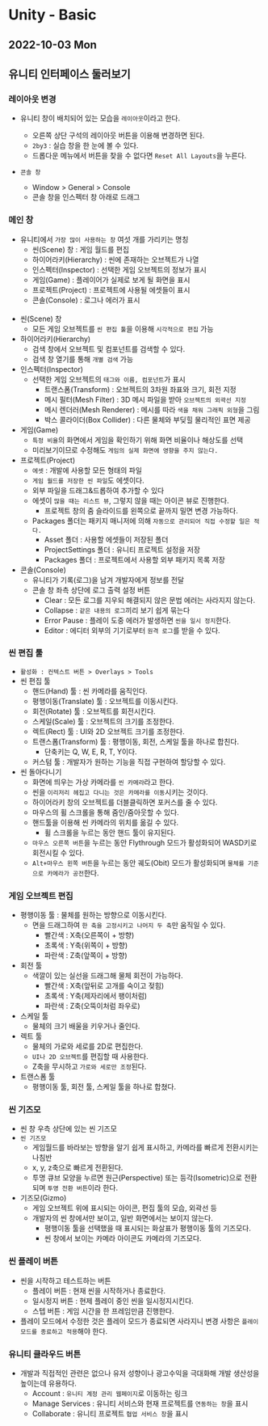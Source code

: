 # Unity - Basic
## 2022-10-03 Mon

## 유니티 인터페이스 둘러보기

### 레이아웃 변경

* 유니티 창이 배치되어 있는 모습을 `레이아웃`이라고 한다.
  - 오른쪽 상단 구석의 레이아웃 버튼을 이용해 변경하면 된다.
  - `2by3` : 실습 창을 한 눈에 볼 수 있다.
  - 드롭다운 메뉴에서 버튼을 찾을 수 없다면 `Reset All Layouts`을 누른다.

* `콘솔 창`
  - Window > General > Console
  - 콘솔 창을 인스펙터 창 아래로 드래그

### 메인 창

* 유니티에서 `가장 많이 사용하는 창` 여섯 개를 가리키는 명칭
  - 씬(Scene) 창 : 게임 월드를 편집
  - 하이어라키(Hierarchy) : 씬에 존재하는 오브젝트가 나열
  - 인스펙터(Inspector) : 선택한 게임 오브젝트의 정보가 표시
  - 게임(Game) : 플레이어가 실제로 보게 될 화면을 표시
  - 프로젝트(Project) : 프로젝트에 사용될 에셋들이 표시
  - 콘솔(Console) : 로그나 에러가 표시
<br><br>
* 씬(Scene) 창
  - 모든 게임 오브젝트를 `씬 편집 툴`을 이용해 `시각적으로 편집` 가능
* 하이어라키(Hierarchy)
  - 검색 창에서 오브젝트 및 컴포넌트를 검색할 수 있다.
  - 검색 창 열기를 통해 `개별 검색` 가능
* 인스펙터(Inspector)
  - 선택한 게임 오브젝트의 `태그와 이름, 컴포넌트`가 표시
    - 트랜스폼(Transform) : 오브젝트의 3차원 좌표와 크기, 회전 지정
    - 메시 필터(Mesh Filter) : 3D 메시 파일을 받아 `오브젝트의 외곽선 지정`
    - 메시 렌더러(Mesh Renderer) : 메시를 따라 `색을 채워 그래픽 외형`을 그림
    - 박스 콜라이더(Box Collider) : 다른 물체와 부딪힐 물리적인 표면 제공
* 게임(Game)
  - `특정 비율`의 화면에서 게임을 확인하기 위해 화면 비율이나 해상도를 선택
  - 미리보기이므로 수정해도 `게임의 실제 화면에 영향을 주지 않는다.`
* 프로젝트(Project)
  - `에셋` : 개발에 사용할 모든 형태의 파일
  - `게임 월드를 저장한 씬 파일`도 에셋이다.
  - 외부 파일을 드래그&드롭하여 추가할 수 있다
  - 에셋이 `많을 때는 리스트 뷰`, 그렇지 않을 때는 아이콘 뷰로 진행한다.
    - 프로젝트 창의 줌 슬라이드를 왼쪽으로 끝까지 밀면 변경 가능하다.
  - Packages 폴더는 패키지 매니저에 의해 `자동으로 관리되어 직접 수정할 일은 적다.`
    - Asset 폴더 : 사용할 에셋들이 저장된 폴더
    - ProjectSettings 폴더 : 유니티 프로젝트 설정을 저장
    - Packages 폴더 : 프로젝트에서 사용할 외부 패키지 목록 저장
* 콘솔(Console)
  - 유니티가 기록(로그)을 남겨 개발자에게 정보를 전달
  - 콘솔 창 좌측 상단에 로그 출력 설정 버튼
    - Clear : 모든 로그를 지우되 해결되지 않은 문법 에러는 사라지지 않는다.
    - Collapse : `같은 내용의 로그`끼리 보기 쉽게 묶는다
    - Error Pause : 플레이 도중 에러가 발생하면 `씬을 일시 정지`한다.
    - Editor : 에디터 외부의 기기로부터 `원격 로그`를 받을 수 있다.
  
### 씬 편집 툴

* `활성화 : 컨텍스트 버튼 > Overlays > Tools`
* 씬 편집 툴
  - 핸드(Hand) 툴 : 씬 카메라를 움직인다.
  - 평행이동(Translate) 툴 : 오브젝트를 이동시킨다.
  - 회전(Rotate) 툴 : 오브젝트를 회전시킨다.
  - 스케일(Scale) 툴 : 오브젝트의 크기를 조정한다.
  - 렉트(Rect) 툴 : UI와 2D 오브젝트 크기를 조정한다.
  - 트랜스폼(Transform) 툴 : 평행이동, 회전, 스케일 툴을 하나로 합친다.
    - 단축키는 Q, W, E, R, T, Y이다.
  - 커스텀 툴 : 개발자가 원하는 기능을 직접 구현하여 할당할 수 있다.
* 씬 돌아다니기
  - 화면에 띄우는 가상 카메라를 `씬 카메라`라고 한다.
  - 씬을 `이리저리 헤집고 다니는 것은 카메라를 이동`시키는 것이다.
  - 하이어라키 창의 오브젝트를 더블클릭하면 포커스를 줄 수 있다.
  - 마우스의 휠 스크롤을 통해 줌인/줌아웃할 수 있다.
  - 핸드툴을 이용해 씬 카메라의 위치를 옮길 수 있다.
    - 휠 스크롤을 누르는 동안 핸드 툴이 유지된다.
  - `마우스 오른쪽 버튼`을 누르는 동안 Flythrough 모드가 활성화되어 WASD키로 회전시킬 수 있다.
  - `Alt+마우스 왼쪽 버튼`을 누르는 동안 궤도(Obit) 모드가 활성화되며 `물체를 기준으로 카메라가 공전`한다.

### 게임 오브젝트 편집

* 평행이동 툴 : 물체를 원하는 방향으로 이동시킨다.
  - 면을 드래그하여 `한 축을 고정시키고 나머지 두 축`만 움직일 수 있다.
    - 빨간색 : X축(오른쪽이 + 방향)
    - 초록색 : Y축(위쪽이 + 방향)
    - 파란색 : Z축(앞쪽이 + 방향)
* 회전 툴
  - 색깔이 있는 실선을 드래그해 물체 회전이 가능하다.
    - 빨간색 : X축(앞뒤로 고개를 숙이고 젖힘)
    - 초록색 : Y축(제자리에서 팽이처럼)
    - 파란색 : Z축(오뚝이처럼 좌우로)
* 스케일 툴
  - 물체의 크기 배울을 키우거나 줄인다.
* 렉트 툴
  - 물체의 가로와 세로를 2D로 편집한다.
  - `UI나 2D 오브젝트`를 편집할 때 사용한다.
  - Z축을 무시하고 `가로와 세로만 조정`된다.
* 트랜스폼 툴
  - 평행이동 툴, 회전 툴, 스케일 툴을 하나로 합쳤다.

### 씬 기즈모

* 씬 창 우측 상단에 있는 씬 기즈모
* `씬 기즈모`
  - 게임월드를 바라보는 방향을 알기 쉽게 표시하고, 카메라를 빠르게 전환시키는 나침반
  - x, y, z축으로 빠르게 전환된다.
  - 투명 큐브 모양을 누르면 원근(Perspective) 또는 등각(Isometric)으로 전환되며 `투영 전환 버튼`이라 한다.
* 기즈모(Gizmo)
  - 게임 오브젝트 위에 표시되는 아이콘, 편집 툴의 모습, 외곽선 등
  - 개발자의 씬 창에서만 보이고, 일반 화면에서는 보이지 않는다.
    - 평행이동 툴을 선택했을 때 표시되는 화살표가 평행이동 툴의 기즈모다.
    - 씬 창에서 보이는 카메라 아이콘도 카메라의 기즈모다.
  
### 씬 플레이 버튼

* 씬을 시작하고 테스트하는 버튼
  - 플레이 버튼 : 현재 씬을 시작하거나 종료한다.
  - 일시정지 버튼 : 현제 플레이 중인 씬을 일시정지시킨다.
  - 스텝 버튼 : 게임 시간을 한 프레임만큼 진행한다.
* 플레이 모드에서 수정한 것은 플레이 모드가 종료되면 사라지니 변경 사항은 `플레이 모드를 종료하고 적용`해야 한다.


### 유니티 클라우드 버튼

* 개발과 직접적인 관련은 없으나 유저 성향이나 광고수익을 극대화해 개발 생산성을 높이는데 유용하다.
  - Account : `유니티 계정 관리 웹페이지`로 이동하는 링크
  - Manage Services : 유니티 서비스와 현재 프로젝트를 `연동하는 창`을 표시
  - Collaborate : 유니티 프로젝트 `협업 서비스 창`을 표시